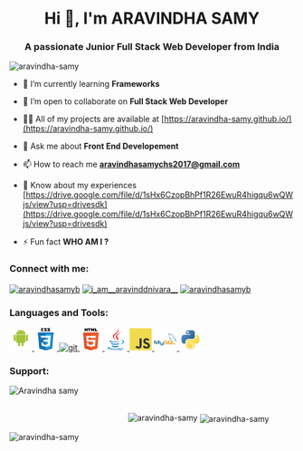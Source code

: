 <h1 align="center">Hi 👋, I'm ARAVINDHA SAMY</h1>
<h3 align="center">A passionate Junior Full Stack Web Developer from India</h3>



<p align="left"> <img src="https://komarev.com/ghpvc/?username=aravindha-samy&label=Profile%20views&color=0e75b6&style=flat" alt="aravindha-samy" /> </p>

- 🌱 I’m currently learning **Frameworks**

- 👯 I’m open to collaborate on **Full Stack Web Developer**

- 👨‍💻 All of my projects are available at [https://aravindha-samy.github.io/](https://aravindha-samy.github.io/)

- 💬 Ask me about **Front End Developement**

- 📫 How to reach me **aravindhasamychs2017@gmail.com**

- 📄 Know about my experiences [https://drive.google.com/file/d/1sHx6CzopBhPf1R26EwuR4higqu6wQWjs/view?usp=drivesdk](https://drive.google.com/file/d/1sHx6CzopBhPf1R26EwuR4higqu6wQWjs/view?usp=drivesdk)

- ⚡ Fun fact **WHO AM I ?**

<h3 align="left">Connect with me:</h3>
<p align="left">
<a href="https://linkedin.com/in/aravindhasamyb" target="blank"><img align="center" src="https://raw.githubusercontent.com/rahuldkjain/github-profile-readme-generator/master/src/images/icons/Social/linked-in-alt.svg" alt="aravindhasamyb" height="30" width="40" /></a>
<a href="https://instagram.com/i_am__aravinddnivara__" target="blank"><img align="center" src="https://raw.githubusercontent.com/rahuldkjain/github-profile-readme-generator/master/src/images/icons/Social/instagram.svg" alt="i_am__aravinddnivara__" height="30" width="40" /></a>
<a href="https://www.codechef.com/users/aravindhasamyb" target="blank"><img align="center" src="https://cdn.jsdelivr.net/npm/simple-icons@3.1.0/icons/codechef.svg" alt="aravindhasamyb" height="30" width="40" /></a>
</p>

<h3 align="left">Languages and Tools:</h3>
<p align="left"> <a href="https://developer.android.com" target="_blank" rel="noreferrer"> <img src="https://raw.githubusercontent.com/devicons/devicon/master/icons/android/android-original-wordmark.svg" alt="android" width="40" height="40"/> </a> <a href="https://www.w3schools.com/css/" target="_blank" rel="noreferrer"> <img src="https://raw.githubusercontent.com/devicons/devicon/master/icons/css3/css3-original-wordmark.svg" alt="css3" width="40" height="40"/> </a> <a href="https://git-scm.com/" target="_blank" rel="noreferrer"> <img src="https://www.vectorlogo.zone/logos/git-scm/git-scm-icon.svg" alt="git" width="40" height="40"/> </a> <a href="https://www.w3.org/html/" target="_blank" rel="noreferrer"> <img src="https://raw.githubusercontent.com/devicons/devicon/master/icons/html5/html5-original-wordmark.svg" alt="html5" width="40" height="40"/> </a> <a href="https://www.java.com" target="_blank" rel="noreferrer"> <img src="https://raw.githubusercontent.com/devicons/devicon/master/icons/java/java-original.svg" alt="java" width="40" height="40"/> </a> <a href="https://developer.mozilla.org/en-US/docs/Web/JavaScript" target="_blank" rel="noreferrer"> <img src="https://raw.githubusercontent.com/devicons/devicon/master/icons/javascript/javascript-original.svg" alt="javascript" width="40" height="40"/> </a> <a href="https://www.mysql.com/" target="_blank" rel="noreferrer"> <img src="https://raw.githubusercontent.com/devicons/devicon/master/icons/mysql/mysql-original-wordmark.svg" alt="mysql" width="40" height="40"/> </a> <a href="https://www.python.org" target="_blank" rel="noreferrer"> <img src="https://raw.githubusercontent.com/devicons/devicon/master/icons/python/python-original.svg" alt="python" width="40" height="40"/> </a> </p>

<h3 align="left">Support:</h3>

<p><a href="https://www.buymeacoffee.com/aravindhasamy"> 
  
  <img align="left" src="https://cdn.buymeacoffee.com/buttons/v2/default-yellow.png" height="50" width="210" alt="Aravindha samy" /></a></p><br><br>

<p><img align="left" src="https://github-readme-stats.vercel.app/api/top-langs?username=aravindha-samy&show_icons=true&locale=en&layout=compact" alt="aravindha-samy" /></p>

<p>&nbsp;<img align="center" src="https://github-readme-stats.vercel.app/api?username=aravindha-samy&show_icons=true&locale=en" alt="aravindha-samy" /></p>

<p><img align="center" src="https://github-readme-streak-stats.herokuapp.com/?user=aravindha-samy&" alt="aravindha-samy" /></p>
